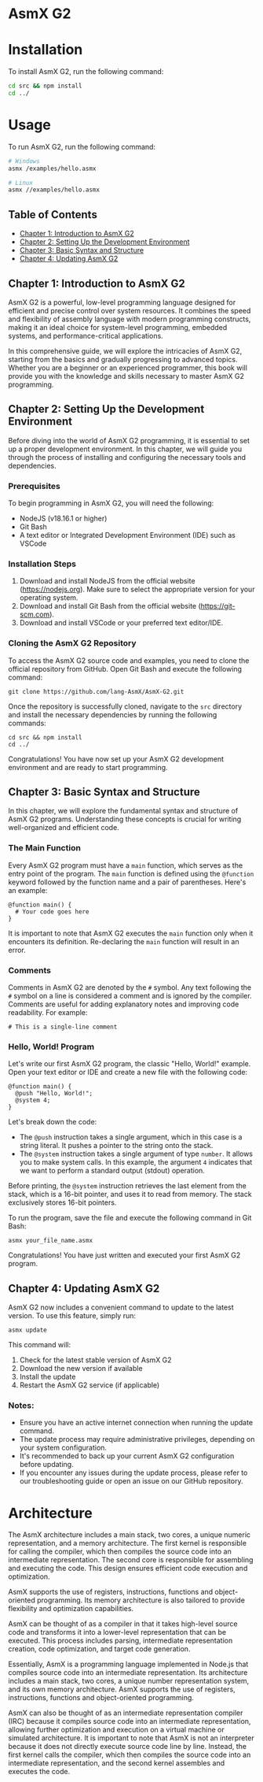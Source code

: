 # AsmX G2

# Installation
To install AsmX G2, run the following command:
```bash
cd src && npm install
cd ../
```

# Usage
To run AsmX G2, run the following command:
```bash
# Windows
asmx /examples/hello.asmx

# Linux
asmx //examples/hello.asmx
```

## Table of Contents
- [Chapter 1: Introduction to AsmX G2](#chapter-1-introduction-to-asmx-g2)
- [Chapter 2: Setting Up the Development Environment](#chapter-2-setting-up-the-development-environment)
- [Chapter 3: Basic Syntax and Structure](#chapter-3-basic-syntax-and-structure)
- [Chapter 4: Updating AsmX G2](#chapter-4-updating-asmx-g2)


## Chapter 1: Introduction to AsmX G2
AsmX G2 is a powerful, low-level programming language designed for efficient and precise control over system resources. It combines the speed and flexibility of assembly language with modern programming constructs, making it an ideal choice for system-level programming, embedded systems, and performance-critical applications.

In this comprehensive guide, we will explore the intricacies of AsmX G2, starting from the basics and gradually progressing to advanced topics. Whether you are a beginner or an experienced programmer, this book will provide you with the knowledge and skills necessary to master AsmX G2 programming.

## Chapter 2: Setting Up the Development Environment
Before diving into the world of AsmX G2 programming, it is essential to set up a proper development environment. In this chapter, we will guide you through the process of installing and configuring the necessary tools and dependencies.

### Prerequisites
To begin programming in AsmX G2, you will need the following:
- NodeJS (v18.16.1 or higher)
- Git Bash
- A text editor or Integrated Development Environment (IDE) such as VSCode

### Installation Steps
1. Download and install NodeJS from the official website (https://nodejs.org). Make sure to select the appropriate version for your operating system.
2. Download and install Git Bash from the official website (https://git-scm.com).
3. Download and install VSCode or your preferred text editor/IDE.

### Cloning the AsmX G2 Repository
To access the AsmX G2 source code and examples, you need to clone the official repository from GitHub. Open Git Bash and execute the following command:
```
git clone https://github.com/lang-AsmX/AsmX-G2.git
```

Once the repository is successfully cloned, navigate to the `src` directory and install the necessary dependencies by running the following commands:
```
cd src && npm install
cd ../
```

Congratulations! You have now set up your AsmX G2 development environment and are ready to start programming.

## Chapter 3: Basic Syntax and Structure
In this chapter, we will explore the fundamental syntax and structure of AsmX G2 programs. Understanding these concepts is crucial for writing well-organized and efficient code.

### The Main Function
Every AsmX G2 program must have a `main` function, which serves as the entry point of the program. The `main` function is defined using the `@function` keyword followed by the function name and a pair of parentheses. Here's an example:
```
@function main() {
  # Your code goes here
}
```

It is important to note that AsmX G2 executes the `main` function only when it encounters its definition. Re-declaring the `main` function will result in an error.

### Comments
Comments in AsmX G2 are denoted by the `#` symbol. Any text following the `#` symbol on a line is considered a comment and is ignored by the compiler. Comments are useful for adding explanatory notes and improving code readability. For example:
```
# This is a single-line comment
```

### Hello, World! Program
Let's write our first AsmX G2 program, the classic "Hello, World!" example. Open your text editor or IDE and create a new file with the following code:
```
@function main() {
  @push "Hello, World!";
  @system 4;
}
```

Let's break down the code:
- The `@push` instruction takes a single argument, which in this case is a string literal. It pushes a pointer to the string onto the stack.
- The `@system` instruction takes a single argument of type `number`. It allows you to make system calls. In this example, the argument `4` indicates that we want to perform a standard output (stdout) operation.

Before printing, the `@system` instruction retrieves the last element from the stack, which is a 16-bit pointer, and uses it to read from memory. The stack exclusively stores 16-bit pointers.

To run the program, save the file and execute the following command in Git Bash:
```
asmx your_file_name.asmx
```

Congratulations! You have just written and executed your first AsmX G2 program.

## Chapter 4: Updating AsmX G2

AsmX G2 now includes a convenient command to update to the latest version. To use this feature, simply run:
```
asmx update
```
This command will:

1. Check for the latest stable version of AsmX G2
2. Download the new version if available
3. Install the update
4. Restart the AsmX G2 service (if applicable)

### Notes:
- Ensure you have an active internet connection when running the update command.
- The update process may require administrative privileges, depending on your system configuration.
- It's recommended to back up your current AsmX G2 configuration before updating.
- If you encounter any issues during the update process, please refer to our troubleshooting guide or open an issue on our GitHub repository.

# Architecture
The AsmX architecture includes a main stack, two cores, a unique numeric representation, and a memory architecture. The first kernel is responsible for calling the compiler, which then compiles the source code into an intermediate representation. The second core is responsible for assembling and executing the code. This design ensures efficient code execution and optimization.

AsmX supports the use of registers, instructions, functions and object-oriented programming. Its memory architecture is also tailored to provide flexibility and optimization capabilities.

AsmX can be thought of as a compiler in that it takes high-level source code and transforms it into a lower-level representation that can be executed. This process includes parsing, intermediate representation creation, code optimization, and target code generation.

Essentially, AsmX is a programming language implemented in Node.js that compiles source code into an intermediate representation. Its architecture includes a main stack, two cores, a unique number representation system, and its own memory architecture. AsmX supports the use of registers, instructions, functions and object-oriented programming.

AsmX can also be thought of as an intermediate representation compiler (IRC) because it compiles source code into an intermediate representation, allowing further optimization and execution on a virtual machine or simulated architecture. It is important to note that AsmX is not an interpreter because it does not directly execute source code line by line. Instead, the first kernel calls the compiler, which then compiles the source code into an intermediate representation, and the second kernel assembles and executes the code.
